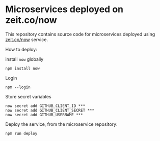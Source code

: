 # Microservices deployed on zeit.co/now

This repository contains source code for microservices deployed using [zeit.co/now](https://zeit.co/now) service.

How to deploy:

install `now` globally

```
npm install now
```

Login

```
npm --login
```

Store secret variables

```
now secret add GITHUB_CLIENT_ID ***
now secret add GITHUB_CLIENT_SECRET ***
now secret add GITHUB_USERNAME ***
```

Deploy the service, from the microservice repository:

```
npm run deploy
```
